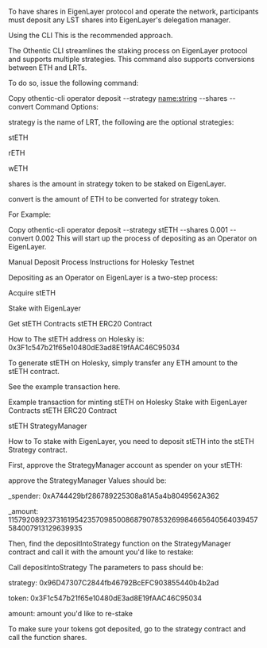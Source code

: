 To have shares in EigenLayer protocol and operate the network, participants must deposit any LST shares into EigenLayer's delegation manager.

Using the CLI
This is the recommended approach.

The Othentic CLI streamlines the staking process on EigenLayer protocol and supports multiple strategies. This command also supports conversions between ETH and LRTs.

To do so, issue the following command:

Copy
othentic-cli operator deposit --strategy <name:string> --shares <float> --convert <float>
Command Options:

strategy is the name of LRT, the following are the optional strategies:

stETH

rETH

wETH

shares is the amount in strategy token to be staked on EigenLayer.

convert is the amount of ETH to be converted for strategy token.

For Example:

Copy
othentic-cli operator deposit --strategy stETH --shares 0.001 --convert 0.002
This will start up the process of depositing as an Operator on EigenLayer.


Manual Deposit Process
Instructions for Holesky Testnet

Depositing as an Operator on EigenLayer is a two-step process:

Acquire stETH

Stake with EigenLayer

Get stETH
Contracts
stETH ERC20 Contract

How to
The stETH address on Holesky is: 0x3F1c547b21f65e10480dE3ad8E19fAAC46C95034

To generate stETH on Holesky, simply transfer any ETH amount to the stETH contract.


See the example transaction here.


Example transaction for minting stETH on Holesky
Stake with EigenLayer
Contracts
stETH ERC20 Contract

stETH StrategyManager

How to
To stake with EigenLayer, you need to deposit stETH into the stETH Strategy contract.

First, approve the StrategyManager account as spender on your stETH: 


approve the StrategyManager
Values should be:

_spender: 0xA744429bf286789225308a81A5a4b8049562A362

_amount: 115792089237316195423570985008687907853269984665640564039457584007913129639935

Then, find the depositIntoStrategy function on the StrategyManager contract and call it with the amount you'd like to restake:


Call depositIntoStrategy
The parameters to pass should be:

strategy: 0x96D47307C2844fb46792BcEFC903855440b4b2ad

token: 0x3F1c547b21f65e10480dE3ad8E19fAAC46C95034

amount: amount you'd like to re-stake

To make sure your tokens got deposited, go to the strategy contract and call the function shares.


